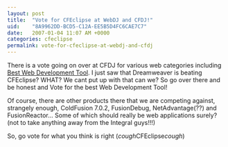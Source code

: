 ```yaml
---
layout: post
title:  "Vote for CFEclipse at WebDJ and CFDJ!"
uid:	"8A9962DD-BCD5-C12A-EE5B5D4FC6CAE7C7"
date:   2007-01-04 11:07 AM +0000
categories: cfeclipse
permalink: vote-for-cfeclipse-at-webdj-and-cfdj
---
```

There is a vote going on over at CFDJ for various web categories including <a href="http://www2.sys-con.com/mx/readerschoice2004/frameliveupdate.cfm?BType=3">Best Web Development Tool</a>. I just saw that Dreamweaver is beating CFEclipse? WHAT? We cant put up with that can we? So go over there and be honest and Vote for the best Web Development Tool!

Of course, there are other products there that we are competing against, strangely enough, ColdFusion 7.0.2, FusionDebug, NetAdvantage(??) and FusionReactor... Some of which should really be web applications surely? (not to take anything away from the Integral guys!!!)


So, go vote for what you think is right (*cough*CFEclipse*cough*)